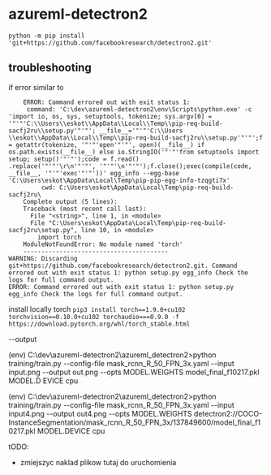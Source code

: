 # azureml-detectron2

`python -m pip install 'git+https://github.com/facebookresearch/detectron2.git'`


## troubleshooting
if error similar to
```shell script
    ERROR: Command errored out with exit status 1:
     command: 'C:\dev\azureml-detectron2\env\Scripts\python.exe' -c 'import io, os, sys, setuptools, tokenize; sys.argv[0] = '"'"'C:\\Users\\eskot\\AppData\\Local\\Temp\\pip-req-build-sacfj2ru\\setup.py'"'"'; __file__='"'"'C:\\Users
\\eskot\\AppData\\Local\\Temp\\pip-req-build-sacfj2ru\\setup.py'"'"';f = getattr(tokenize, '"'"'open'"'"', open)(__file__) if os.path.exists(__file__) else io.StringIO('"'"'from setuptools import setup; setup()'"'"');code = f.read()
.replace('"'"'\r\n'"'"', '"'"'\n'"'"');f.close();exec(compile(code, __file__, '"'"'exec'"'"'))' egg_info --egg-base 'C:\Users\eskot\AppData\Local\Temp\pip-pip-egg-info-tzqgti7x'
         cwd: C:\Users\eskot\AppData\Local\Temp\pip-req-build-sacfj2ru\
    Complete output (5 lines):
    Traceback (most recent call last):
      File "<string>", line 1, in <module>
      File "C:\Users\eskot\AppData\Local\Temp\pip-req-build-sacfj2ru\setup.py", line 10, in <module>
        import torch
    ModuleNotFoundError: No module named 'torch'
    ----------------------------------------
WARNING: Discarding git+https://github.com/facebookresearch/detectron2.git. Command errored out with exit status 1: python setup.py egg_info Check the logs for full command output.
ERROR: Command errored out with exit status 1: python setup.py egg_info Check the logs for full command output.

```
install locally torch
`pip3 install torch==1.9.0+cu102 torchvision==0.10.0+cu102 torchaudio===0.9.0 -f https://download.pytorch.org/whl/torch_stable.html`



--output

(env) C:\dev\azureml-detectron2\azureml_detectron2>python training/train.py --config-file mask_rcnn_R_50_FPN_3x.yaml --input input.png --output out.png --opts MODEL.WEIGHTS model_final_f10217.pkl MODEL.D
EVICE cpu


(env) C:\dev\azureml-detectron2\azureml_detectron2>python training/train.py --config-file mask_rcnn_R_50_FPN_3x.yaml --input input4.png --output out4.png --opts MODEL.WEIGHTS detectron2://COCO-InstanceSegmentation/mask_rcnn_R_50_FPN_3x/137849600/model_final_f10217.pkl MODEL.DEVICE cpu


tODO:
- zmiejszyc naklad plikow tutaj do uruchomienia

